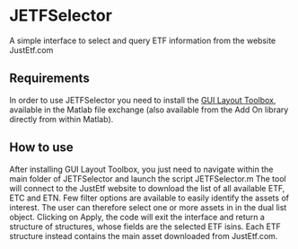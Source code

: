 # JETFSelector
A simple interface to select and query ETF information from the website JustEtf.com

## Requirements
In order to use JETFSelector you need to install the [GUI Layout Toolbox](https://it.mathworks.com/matlabcentral/fileexchange/27758-gui-layout-toolbox), available in the Matlab file exchange (also available from the Add On library directly from within Matlab).

## How to use 
After installing GUI Layout Toolbox, you just need to navigate within the main folder of JETFSelector and launch the script JETFSelector.m
The tool will connect to the JustEtf website to download the list of all available ETF, ETC and ETN. Few filter options are available to easily identify the assets of interest. 
The user can therefore select one or more assets in in the dual list object. Clicking on Apply, the code will exit the interface and return a structure of structures, whose fields are the selected ETF isins. Each ETF structure instead contains the main asset downloaded from JustEtf.com.



